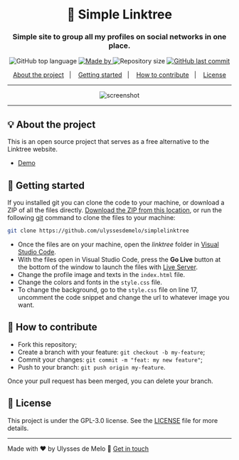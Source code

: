 <h1 align="center">🌲 Simple Linktree</h1>
<h3 align="center">Simple site to group all my profiles on social networks in one place.</h3>

<p align="center">
  <img alt="GitHub top language" src="https://img.shields.io/github/languages/top/ulyssesdemelo/simplelinktree?color=04D361&labelColor=000000">
  
  <a href="https://www.linkedin.com/in/ulysses-de-melo-4246b3246/">
    <img alt="Made by" src="https://img.shields.io/static/v1?label=made%20by&message=Ulysses%20de%20Melo&color=04D361&labelColor=000000">
  </a>
  
  <img alt="Repository size" src="https://img.shields.io/github/repo-size/ulyssesdemelo/simplelinktree?color=04D361&labelColor=000000">
  
  <a href="https://github.com/ulyssesdemelo/simplelinktree/commit/main">
    <img alt="GitHub last commit" src="https://img.shields.io/github/last-commit/ulyssesdemelo/simplelinktree?color=04D361&labelColor=000000">
  </a>
</p>

<p align="center">
  <a href="#-about-the-project">About the project</a>&nbsp;&nbsp;&nbsp;|&nbsp;&nbsp;&nbsp;
  <a href="#-getting-started">Getting started</a>&nbsp;&nbsp;&nbsp;|&nbsp;&nbsp;&nbsp;
  <a href="#-how-to-contribute">How to contribute</a>&nbsp;&nbsp;&nbsp;|&nbsp;&nbsp;&nbsp;
  <a href="#-license">License</a>
</p>

---

<p align="center">
  <img alt="screenshot" src="linktree-screenshot-960x540.avif">
</p>

---

## 💡 About the project

This is an open source project that serves as a free alternative to the Linktree website.
- [Demo](https://ulyssesdemelo.github.io/simplelinktree)

## 🚀 Getting started

If you installed git you can clone the code to your machine, or download a ZIP of all the files directly.
[Download the ZIP from this location](https://github.com/ulyssesdemelo/simplelinktree/archive/refs/heads/main.zip), or run the following [git](https://git-scm.com/downloads) command to clone the files to your machine:
```bash
git clone https://github.com/ulyssesdemelo/simplelinktree
```
- Once the files are on your machine, open the _linktree_ folder in [Visual Studio Code](https://code.visualstudio.com/).
- With the files open in Visual Studio Code, press the **Go Live** button at the bottom of the window to launch the files with [Live Server](https://marketplace.visualstudio.com/items?itemName=ritwickdey.LiveServer).
- Change the profile image and texts in the `index.html` file.
- Change the colors and fonts in the `style.css` file.
- To change the background, go to the `style.css` file on line 17, uncomment the code snippet and change the url to whatever image you want.

## 🤔 How to contribute

- Fork this repository;
- Create a branch with your feature: `git checkout -b my-feature`;
- Commit your changes: `git commit -m "feat: my new feature"`;
- Push to your branch: `git push origin my-feature`.

Once your pull request has been merged, you can delete your branch.

## 📝 License

This project is under the GPL-3.0 license. See the [LICENSE](LICENSE.md) file for more details.

---

Made with ❤️ by Ulysses de Melo :wave: [Get in touch](https://ulyssesdemelo.github.io/simplelinktree)
